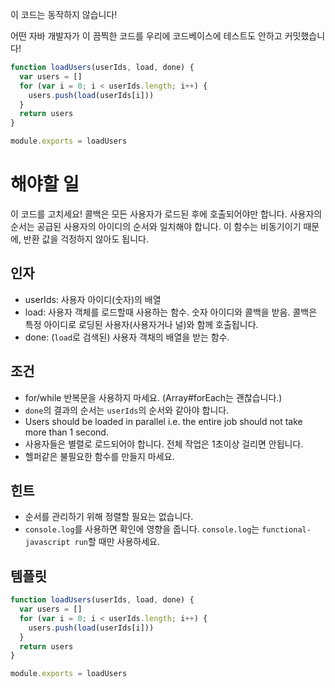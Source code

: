 이 코드는 동작하지 않습니다!

어떤 자바 개발자가 이 끔찍한 코드를 우리에 코드베이스에 테스트도 안하고 커밋했습니다!

```js
function loadUsers(userIds, load, done) {
  var users = []
  for (var i = 0; i < userIds.length; i++) {
    users.push(load(userIds[i]))
  }
  return users
}

module.exports = loadUsers
```

# 해야할 일

이 코드를 고치세요! 콜백은 모든 사용자가 로드된 후에 호출되어야만 합니다.
사용자의 순서는 공급된 사용자의 아이디의 순서와 일치해야 합니다. 이 함수는 비동기이기 때문에, 반환 값을 걱정하지 않아도 됩니다.

## 인자

* userIds: 사용자 아이디(숫자)의 배열
* load: 사용자 객체를 로드할때 사용하는 함수. 숫자 아이디와 콜백을 받음. 콜백은 특정 아이디로 로딩된 사용자(사용자거나 널)와 함께 호출됩니다.
* done: (`load`로 검색된) 사용자 객채의 배열을 받는 함수.

## 조건

* for/while 반복문을 사용하지 마세요. (Array#forEach는 괜찮습니다.)
* `done`의 결과의 순서는 `userIds`의 순서와 같아야 합니다.
* Users should be loaded in parallel i.e. the entire job should not take more than 1 second.
* 사용자들은 별렬로 로드되어야 합니다. 전체 작업은 1초이상 걸리면 안됩니다.
* 헬퍼같은 불필요한 함수를 만들지 마세요.

## 힌트

* 순서를 관리하기 위해 정렬할 필요는 없습니다.
* `console.log`를 사용하면 확인에 영향을 줍니다. `console.log`는 `functional-javascript run`할 때만 사용하세요.

## 템플릿

```js
function loadUsers(userIds, load, done) {
  var users = []
  for (var i = 0; i < userIds.length; i++) {
    users.push(load(userIds[i]))
  }
  return users
}

module.exports = loadUsers
```
